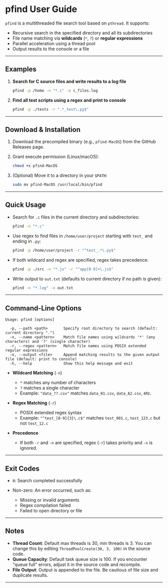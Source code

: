 # pfind User Guide

`pfind` is a multithreaded file search tool based on `pthread`. It supports:

* Recursive search in the specified directory and all its subdirectories
* File name matching via **wildcards** (`*`, `?`) or **regular expressions**
* Parallel acceleration using a thread pool
* Output results to the console or a file

---

## Examples

1. **Search for C source files and write results to a log file**

   ```bash
   pfind -p /home -n "*.c" -o c_files.log
   ```

2. **Find all test scripts using a regex and print to console**

   ```bash
   pfind -p ./tests -r ".*_test\.py$"
   ```

---

## Download & Installation

1. Download the precompiled binary (e.g., `pfind-MacOS`) from the GitHub Releases page.
2. Grant execute permission (Linux/macOS):

   ```bash
   chmod +x pfind-MacOS
   ```
3. (Optional) Move it to a directory in your `$PATH`:

   ```bash
   sudo mv pfind-MacOS /usr/local/bin/pfind
   ```

---

## Quick Usage

* Search for `.c` files in the current directory and subdirectories:

  ```bash
  pfind -n "*.c"
  ```

* Use regex to find files in `/home/user/project` starting with `test_` and ending in `.py`:

  ```bash
  pfind -p /home/user/project -r "^test_.*\.py$"
  ```

* If both wildcard and regex are specified, regex takes precedence:

  ```bash
  pfind -p ./src -n "*.js" -r "^app[0-9]+\.js$"
  ```

* Write output to `out.txt` (defaults to current directory if no path is given):

  ```bash
  pfind -n "*.log" -o out.txt
  ```

---

## Command-Line Options

```text
Usage: pfind [options]

  -p, --path <path>       Specify root directory to search (default: current directory ".")
  -n, --name <pattern>    Match file names using wildcards '*' (any characters) and '?' (single character)
  -r, --regex <pattern>   Match file names using POSIX extended regular expressions
  -o, --output <file>     Append matching results to the given output file (default: print to console)
  -h, --help              Show this help message and exit
```

* **Wildcard Matching** (`-n`)

    * `*` matches any number of characters
    * `?` matches a single character
    * Example: `"data_??.csv"` matches `data_01.csv`, `data_A2.csv`, etc.

* **Regex Matching** (`-r`)

    * POSIX extended regex syntax
    * Example: `"^test_[0-9]{3}\.c$"` matches `test_001.c`, `test_123.c` but not `test_12.c`

* **Precedence**

    * If both `-r` and `-n` are specified, regex (`-r`) takes priority and `-n` is ignored.

---

## Exit Codes

* `0`: Search completed successfully
* Non-zero: An error occurred, such as:

    * Missing or invalid arguments
    * Regex compilation failed
    * Failed to open directory or file

---

## Notes

* **Thread Count**: Default max threads is 30, min threads is 3. You can change this by editing `ThreadPoolCreate(30, 3, 100)` in the source code.
* **Queue Capacity**: Default task queue size is 100. If you encounter "queue full" errors, adjust it in the source code and recompile.
* **File Output**: Output is appended to the file. Be cautious of file size and duplicate results.

---
